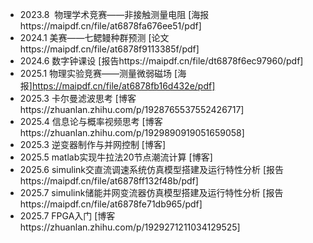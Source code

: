 * 2023.8  物理学术竞赛——非接触测量电阻 \[海报https://maipdf.cn/file/at6878fa676ee51/pdf]
* 2024.1 美赛——七鳃鳗种群预测 \[论文https://maipdf.cn/file/at6878f9113385f/pdf]
* 2024.6 数字钟课设 \[报告https://maipdf.cn/file/dt6878f6ec97960/pdf]
* 2025.1 物理实验竞赛——测量微弱磁场 \[海报]https://maipdf.cn/file/at6878fb16d432e/pdf]
* 2025.3 卡尔曼滤波思考 \[博客https://zhuanlan.zhihu.com/p/1928765537552426717]
* 2025.4 信息论与概率视频思考 \[博客https://zhuanlan.zhihu.com/p/1929890919051659058]
* 2025.3 逆变器制作与并网控制  \[博客]
* 2025.5 matlab实现牛拉法20节点潮流计算 \[博客]
* 2025.6  simulink交直流调速系统仿真模型搭建及运行特性分析 \[报告https://maipdf.cn/file/at6878ff132f48b/pdf]
* 2025.7 simulink储能并网变流器仿真模型搭建及运行特性分析  \[报告https://maipdf.cn/file/at6878fe71db965/pdf]
* 2025.7 FPGA入门 \[博客https://zhuanlan.zhihu.com/p/1929271211034129525]
